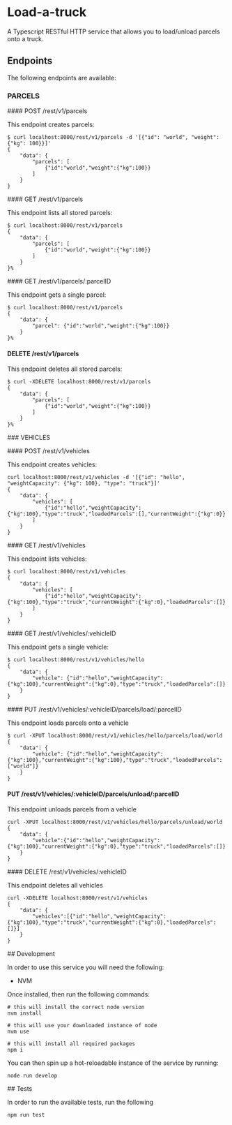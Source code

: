 # Load-a-truck

A Typescript RESTful HTTP service that allows you to load/unload parcels onto a truck.

## Endpoints

The following endpoints are available:

### PARCELS

#### POST /rest/v1/parcels

This endpoint creates parcels:

```shell
$ curl localhost:8000/rest/v1/parcels -d '[{"id": "world", "weight": {"kg": 100}}]'
{
    "data": {
        "parcels": [
            {"id":"world","weight":{"kg":100}}
        ]
    }
}  
```

#### GET /rest/v1/parcels

This endpoint lists all stored parcels:

```shell 
$ curl localhost:8000/rest/v1/parcels
{
    "data": {
        "parcels": [
            {"id":"world","weight":{"kg":100}}
        ]
    }
}% 
```

#### GET /rest/v1/parcels/:parcelID

This endpoint gets a single parcel:

```shell 
$ curl localhost:8000/rest/v1/parcels
{
    "data": {
        "parcel": {"id":"world","weight":{"kg":100}}
    }
}% 
```

#### DELETE /rest/v1/parcels

This endpoint deletes all stored parcels:

```shell 
$ curl -XDELETE localhost:8000/rest/v1/parcels
{
    "data": {
        "parcels": [
            {"id":"world","weight":{"kg":100}}
        ]
    }
}% 
```

### VEHICLES

#### POST /rest/v1/vehicles

This endpoint creates vehicles:

```shell 
curl localhost:8000/rest/v1/vehicles -d '[{"id": "hello", "weightCapacity": {"kg": 100}, "type": "truck"}]'
{
    "data": {
        "vehicles": [
            {"id":"hello","weightCapacity":{"kg":100},"type":"truck","loadedParcels":[],"currentWeight":{"kg":0}}
        ]
    }
}   
```

#### GET /rest/v1/vehicles

This endpoint lists vehicles:

```shell
$ curl localhost:8000/rest/v1/vehicles
{
    "data": {
        "vehicles": [
            {"id":"hello","weightCapacity":{"kg":100},"type":"truck","currentWeight":{"kg":0},"loadedParcels":[]}
        ]
    }
}      
```

#### GET /rest/v1/vehicles/:vehicleID

This endpoint gets a single vehicle:

```shell
$ curl localhost:8000/rest/v1/vehicles/hello
{
    "data": {
        "vehicle": {"id":"hello","weightCapacity":{"kg":100},"currentWeight":{"kg":0},"type":"truck","loadedParcels":[]}
    }
}
```

#### PUT /rest/v1/vehicles/:vehicleID/parcels/load/:parcelID

This endpoint loads parcels onto a vehicle

```shell
$ curl -XPUT localhost:8000/rest/v1/vehicles/hello/parcels/load/world
{
    "data": {
        "vehicle": {"id":"hello","weightCapacity":{"kg":100},"currentWeight":{"kg":100},"type":"truck","loadedParcels":["world"]}
    }
} 
```

#### PUT /rest/v1/vehicles/:vehicleID/parcels/unload/:parcelID

This endpoint unloads parcels from a vehicle

```shell
curl -XPUT localhost:8000/rest/v1/vehicles/hello/parcels/unload/world
{
    "data": {
        "vehicle":{"id":"hello","weightCapacity":{"kg":100},"currentWeight":{"kg":0},"type":"truck","loadedParcels":[]}
    }
}   
```

#### DELETE /rest/v1/vehicles/:vehicleID

This endpoint deletes all vehicles

```shell
curl -XDELETE localhost:8000/rest/v1/vehicles                     
{
    "data": {
        "vehicles":[{"id":"hello","weightCapacity":{"kg":100},"type":"truck","currentWeight":{"kg":0},"loadedParcels":[]}]
    }
}
```

## Development

In order to use this service you will need the following:

- NVM

Once installed, then run the following commands:

```shell
# this will install the correct node version
nvm install

# this will use your downloaded instance of node 
nvm use

# this will install all required packages
npm i
```

You can then spin up a hot-reloadable instance of the service by running:

```shell
node run develop
```

## Tests

In order to run the available tests, run the following

```shell
npm run test
```